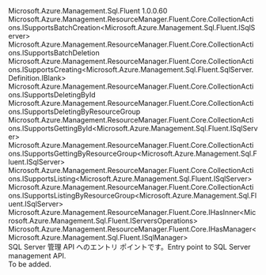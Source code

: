 <Type Name="ISqlServers" FullName="Microsoft.Azure.Management.Sql.Fluent.ISqlServers">
  <TypeSignature Language="C#" Value="public interface ISqlServers : Microsoft.Azure.Management.ResourceManager.Fluent.Core.CollectionActions.ISupportsBatchCreation&lt;Microsoft.Azure.Management.Sql.Fluent.ISqlServer&gt;, Microsoft.Azure.Management.ResourceManager.Fluent.Core.CollectionActions.ISupportsBatchDeletion, Microsoft.Azure.Management.ResourceManager.Fluent.Core.CollectionActions.ISupportsCreating&lt;Microsoft.Azure.Management.Sql.Fluent.SqlServer.Definition.IBlank&gt;, Microsoft.Azure.Management.ResourceManager.Fluent.Core.CollectionActions.ISupportsDeletingById, Microsoft.Azure.Management.ResourceManager.Fluent.Core.CollectionActions.ISupportsDeletingByResourceGroup, Microsoft.Azure.Management.ResourceManager.Fluent.Core.CollectionActions.ISupportsGettingById&lt;Microsoft.Azure.Management.Sql.Fluent.ISqlServer&gt;, Microsoft.Azure.Management.ResourceManager.Fluent.Core.CollectionActions.ISupportsGettingByResourceGroup&lt;Microsoft.Azure.Management.Sql.Fluent.ISqlServer&gt;, Microsoft.Azure.Management.ResourceManager.Fluent.Core.CollectionActions.ISupportsListing&lt;Microsoft.Azure.Management.Sql.Fluent.ISqlServer&gt;, Microsoft.Azure.Management.ResourceManager.Fluent.Core.CollectionActions.ISupportsListingByResourceGroup&lt;Microsoft.Azure.Management.Sql.Fluent.ISqlServer&gt;, Microsoft.Azure.Management.ResourceManager.Fluent.Core.IHasInner&lt;Microsoft.Azure.Management.Sql.Fluent.IServersOperations&gt;, Microsoft.Azure.Management.ResourceManager.Fluent.Core.IHasManager&lt;Microsoft.Azure.Management.Sql.Fluent.ISqlManager&gt;" />
  <TypeSignature Language="ILAsm" Value=".class public interface auto ansi abstract ISqlServers implements class Microsoft.Azure.Management.ResourceManager.Fluent.Core.CollectionActions.ISupportsBatchCreation`1&lt;class Microsoft.Azure.Management.Sql.Fluent.ISqlServer&gt;, class Microsoft.Azure.Management.ResourceManager.Fluent.Core.CollectionActions.ISupportsBatchDeletion, class Microsoft.Azure.Management.ResourceManager.Fluent.Core.CollectionActions.ISupportsCreating`1&lt;class Microsoft.Azure.Management.Sql.Fluent.SqlServer.Definition.IBlank&gt;, class Microsoft.Azure.Management.ResourceManager.Fluent.Core.CollectionActions.ISupportsDeletingById, class Microsoft.Azure.Management.ResourceManager.Fluent.Core.CollectionActions.ISupportsDeletingByResourceGroup, class Microsoft.Azure.Management.ResourceManager.Fluent.Core.CollectionActions.ISupportsGettingById`1&lt;class Microsoft.Azure.Management.Sql.Fluent.ISqlServer&gt;, class Microsoft.Azure.Management.ResourceManager.Fluent.Core.CollectionActions.ISupportsGettingByResourceGroup`1&lt;class Microsoft.Azure.Management.Sql.Fluent.ISqlServer&gt;, class Microsoft.Azure.Management.ResourceManager.Fluent.Core.CollectionActions.ISupportsListing`1&lt;class Microsoft.Azure.Management.Sql.Fluent.ISqlServer&gt;, class Microsoft.Azure.Management.ResourceManager.Fluent.Core.CollectionActions.ISupportsListingByResourceGroup`1&lt;class Microsoft.Azure.Management.Sql.Fluent.ISqlServer&gt;, class Microsoft.Azure.Management.ResourceManager.Fluent.Core.IBeta, class Microsoft.Azure.Management.ResourceManager.Fluent.Core.IHasInner`1&lt;class Microsoft.Azure.Management.Sql.Fluent.IServersOperations&gt;, class Microsoft.Azure.Management.ResourceManager.Fluent.Core.IHasManager`1&lt;class Microsoft.Azure.Management.Sql.Fluent.ISqlManager&gt;" />
  <TypeSignature Language="DocId" Value="T:Microsoft.Azure.Management.Sql.Fluent.ISqlServers" />
  <TypeSignature Language="VB.NET" Value="Public Interface ISqlServers&#xA;Implements IHasInner(Of IServersOperations), IHasManager(Of ISqlManager), ISupportsBatchCreation(Of ISqlServer), ISupportsBatchDeletion, ISupportsCreating(Of IBlank), ISupportsDeletingById, ISupportsDeletingByResourceGroup, ISupportsGettingById(Of ISqlServer), ISupportsGettingByResourceGroup(Of ISqlServer), ISupportsListing(Of ISqlServer), ISupportsListingByResourceGroup(Of ISqlServer)" />
  <TypeSignature Language="F#" Value="type ISqlServers = interface&#xA;    interface ISupportsCreating&lt;IBlank&gt;&#xA;    interface ISupportsListing&lt;ISqlServer&gt;&#xA;    interface ISupportsListingByResourceGroup&lt;ISqlServer&gt;&#xA;    interface ISupportsGettingByResourceGroup&lt;ISqlServer&gt;&#xA;    interface ISupportsGettingById&lt;ISqlServer&gt;&#xA;    interface ISupportsDeletingById&#xA;    interface ISupportsDeletingByResourceGroup&#xA;    interface ISupportsBatchCreation&lt;ISqlServer&gt;&#xA;    interface ISupportsBatchDeletion&#xA;    interface IBeta&#xA;    interface IHasManager&lt;ISqlManager&gt;&#xA;    interface IHasInner&lt;IServersOperations&gt;" />
  <AssemblyInfo>
    <AssemblyName>Microsoft.Azure.Management.Sql.Fluent</AssemblyName>
    <AssemblyVersion>1.0.0.60</AssemblyVersion>
  </AssemblyInfo>
  <Interfaces>
    <Interface>
      <InterfaceName>Microsoft.Azure.Management.ResourceManager.Fluent.Core.CollectionActions.ISupportsBatchCreation&lt;Microsoft.Azure.Management.Sql.Fluent.ISqlServer&gt;</InterfaceName>
    </Interface>
    <Interface>
      <InterfaceName>Microsoft.Azure.Management.ResourceManager.Fluent.Core.CollectionActions.ISupportsBatchDeletion</InterfaceName>
    </Interface>
    <Interface>
      <InterfaceName>Microsoft.Azure.Management.ResourceManager.Fluent.Core.CollectionActions.ISupportsCreating&lt;Microsoft.Azure.Management.Sql.Fluent.SqlServer.Definition.IBlank&gt;</InterfaceName>
    </Interface>
    <Interface>
      <InterfaceName>Microsoft.Azure.Management.ResourceManager.Fluent.Core.CollectionActions.ISupportsDeletingById</InterfaceName>
    </Interface>
    <Interface>
      <InterfaceName>Microsoft.Azure.Management.ResourceManager.Fluent.Core.CollectionActions.ISupportsDeletingByResourceGroup</InterfaceName>
    </Interface>
    <Interface>
      <InterfaceName>Microsoft.Azure.Management.ResourceManager.Fluent.Core.CollectionActions.ISupportsGettingById&lt;Microsoft.Azure.Management.Sql.Fluent.ISqlServer&gt;</InterfaceName>
    </Interface>
    <Interface>
      <InterfaceName>Microsoft.Azure.Management.ResourceManager.Fluent.Core.CollectionActions.ISupportsGettingByResourceGroup&lt;Microsoft.Azure.Management.Sql.Fluent.ISqlServer&gt;</InterfaceName>
    </Interface>
    <Interface>
      <InterfaceName>Microsoft.Azure.Management.ResourceManager.Fluent.Core.CollectionActions.ISupportsListing&lt;Microsoft.Azure.Management.Sql.Fluent.ISqlServer&gt;</InterfaceName>
    </Interface>
    <Interface>
      <InterfaceName>Microsoft.Azure.Management.ResourceManager.Fluent.Core.CollectionActions.ISupportsListingByResourceGroup&lt;Microsoft.Azure.Management.Sql.Fluent.ISqlServer&gt;</InterfaceName>
    </Interface>
    <Interface>
      <InterfaceName>Microsoft.Azure.Management.ResourceManager.Fluent.Core.IHasInner&lt;Microsoft.Azure.Management.Sql.Fluent.IServersOperations&gt;</InterfaceName>
    </Interface>
    <Interface>
      <InterfaceName>Microsoft.Azure.Management.ResourceManager.Fluent.Core.IHasManager&lt;Microsoft.Azure.Management.Sql.Fluent.ISqlManager&gt;</InterfaceName>
    </Interface>
  </Interfaces>
  <Docs>
    <summary>
            <span data-ttu-id="1b7a7-101">SQL Server 管理 API へのエントリ ポイントです。</span><span class="sxs-lookup"><span data-stu-id="1b7a7-101">Entry point to SQL Server management API.</span></span>
            </summary>
    <remarks>To be added.</remarks>
  </Docs>
  <Members />
</Type>